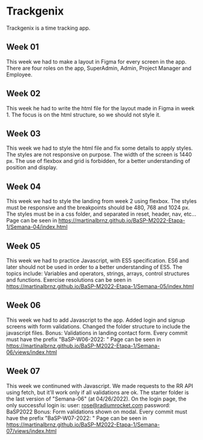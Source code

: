 # Trackgenix 
Trackgenix is a time tracking app.

## Week 01
This week we had to make a layout in Figma for every screen in the app.
There are four roles on the app, SuperAdmin, Admin, Project Manager and Employee.


## Week 02
This week he had to write the html file for the layout made in Figma in week 1.
The focus is on the html structure, so we should not style it.

## Week 03
This week we had to style the html file and fix some details to apply styles. 
The styles are not responsive on purpose. The width of the screen is 1440 px.
The use of flexbox and grid is forbidden, for a better understanding of position and display.

## Week 04
This week we had to style the landing from week 2 using flexbox.
The styles must be responsive and the breakpoints should be 480, 768 and 1024 px.
The styles must be in a css folder, and separated in reset, header, nav, etc...
Page can be seen in https://martinalbrnz.github.io/BaSP-M2022-Etapa-1/Semana-04/index.html

## Week 05
This week we had to practice Javascript, with ES5 specification.
ES6 and later should not be used in order to a better understanding of ES5.
The topics include: Variables and operators, strings, arrays, control structures and functions.
Exercise resolutions can be seen in https://martinalbrnz.github.io/BaSP-M2022-Etapa-1/Semana-05/index.html

## Week 06
This week we had to add Javascript to the app. 
Added login and signup screens with form validations.
Changed the folder structure to include the javascript files.
Bonus: Validations in landing contact form.
Every commit must have the prefix "BaSP-W06-2022: "
Page can be seen in https://martinalbrnz.github.io/BaSP-M2022-Etapa-1/Semana-06/views/index.html

## Week 07
This week we continuned with Javascript. 
We made requests to the RR API using fetch, but it'll work only if all validations are ok.
The starter folder is the last version of "Semana-06" (at 04/26/2022).
On the login page, the only successful login is: 
user: rose@radiumrocket.com password: BaSP2022
Bonus: Form validations shown on modal.
Every commit must have the prefix "BaSP-W07-2022: "
Page can be seen in https://martinalbrnz.github.io/BaSP-M2022-Etapa-1/Semana-07/views/index.html